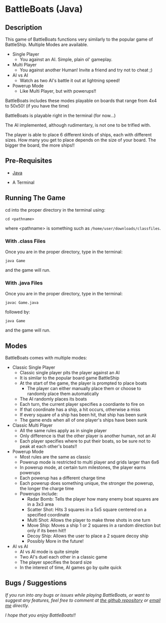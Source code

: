 # BattleBoats (Java)

## Description

This game of BattleBoats functions very similarly to the popular game of BattleShip. 
Multiple Modes are available.

- Single Player
    - You against an AI. Simple, plain ol' gameplay. 
- Multi Player
    - You against another Human! Invite a friend and try not to cheat ;)
- AI vs AI
    - Watch as two AI's battle it out at lightning speed!
- Powerup Mode
    - Like Multi Player, but with powerups!!

BattleBoats includes these modes playable on boards that range from 4x4 to 50x50! (if you have the time)

BattleBoats is playable right in the terminal (for now...)

The AI implemented, although rudimentary, is not one to be trifled with.

The player is able to place 6 different kinds of ships, each with different sizes. How many you get
to place depends on the size of your board. The bigger the board, the more ships!!

## Pre-Requisites

- [Java](https://www.java.com/en/)

- A Terminal

## Running The Game

cd into the proper directory in the terminal using: 

```
cd <pathname>
```

where \<pathname\> is something such as `/home/user/downloads/classfiles`.

### With .class Files

Once you are in the proper directory, type in the terminal:

```
java Game
```

and the game will run.

### With .java Files

Once you are in the proper directory, type in the terminal:

```
javac Game.java
```

followed by:

```
java Game
```

and the game will run.

## Modes

BattleBoats comes with multiple modes:

- Classic Single Player
    - Classic single player pits the player against an AI
    - It is similar to the popular board game BattleShip
    - At the start of the game, the player is prompted to place boats
        - The player can either manually place them or choose to randomly place them automatically
    - The AI randomly places its boats
    - Each turn, the current player specifies a coordiante to fire on
    - If that coordinate has a ship, a hit occurs, otherwise a miss
    - If every square of a ship has been hit, that ship has been sunk
    - The game ends when all of one player's ships have been sunk
- Classic Multi Player
    - All the same rules apply as in single player
    - Only difference is that the other player is another human, not an AI
    - Each player specifies where to put their boats, so be sure not to peak at each other's boats!!
- Powerup Mode
    - Most rules are the same as classic
    - Powerup mode is restricted to multi player and grids larger than 6x6
    - In powerup mode, at certain turn milestones, the player earns powerups
    - Each powerup has a different charge time
    - Each powerup does something unique, the stronger the powerup, the longer the charge time
    - Powerups include:
        - Radar Bomb: Tells the player how many enemy boat squares are in a 3x3 area
        - Scatter Shot: Hits 3 squares in a 5x5 square centered on a specified coordinate
        - Multi Shot: Allows the player to make three shots in one turn
        - Move Ship: Moves a ship 1 or 2 squares in a random direction but only if its been hit!!
        - Decoy Ship: Allows the user to place a 2 square decoy ship
        - Possibly More in the future!
- AI vs AI
    - AI vs AI mode is quite simple
    - Two AI's duel each other in a classic game
    - The player specifies the board size 
    - In the interest of time, AI games go by quite quick

## Bugs / Suggestions

*If you run into any bugs or issues while playing BattleBoats, or want to suggest any features, feel free to comment at [the github repository](https://github.com/Syvven/BattleShip)
or [email me](hend0800@umn.edu) directly.* 

*I hope that you enjoy BattleBoats!!*
